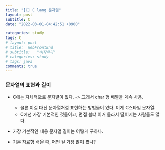 ```yaml
---
title: "[C] C lang 문자열"
layout: post
subtitle: C
date: "2022-03-01-04:42:51 +0900"

categories: study
tags: C
# layout: post
# title:  WebFrontEnd
# subtitle:   "시작하기"
# categories: study
# tags: java
comments: true
---
```



### 문자열의 표현과 길이

-  C에는 자체적으로 문자열이 없다. -> 그래서 char 형 배열을 계속 사용.
    - 물론 이걸 대신 문자열처럼 표현하는 방법들이 있다. 이게 C스타일 문자열.
    - C에선 가장 기본적인 것들이고, 면접 볼떄 이거 몰라서 떨어지는 사람들도 많다.

- 가장 기본적인 내용 문자열 길이는 어떻게 구하나.

- 기본 자료형 배울 때, 어떤 걸 가장 많이 봤나?
